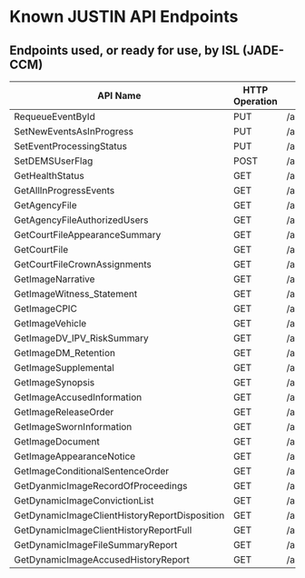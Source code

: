 # Known JUSTIN API Endpoints

## Endpoints used, or ready for use, by ISL (JADE-CCM)

| API Name | HTTP Operation | HTTP Endpoint |
|---|---|---|
|RequeueEventById|PUT|/api/v1/requeueEventById|
|SetNewEventsAsInProgress|PUT|/api/v1/newEventsBatch|
|SetEventProcessingStatus|PUT|/api/v1/eventStatus|
|SetDEMSUserFlag|POST|/api/v1/demsUserSet|
|GetHealthStatus|GET|/api/v1/health|
|GetAllInProgressEvents|GET|/api/v1/inProgressEvents|
|GetAgencyFile|GET|/api/v1/agencyFile|
|GetAgencyFileAuthorizedUsers|GET|/api/v1/authUsers|
|GetCourtFileAppearanceSummary|GET|/api/v1/apprSummary|
|GetCourtFile|GET|/api/v1/courtFile|
|GetCourtFileCrownAssignments|GET|/api/v1/crownAssignments|
|GetImageNarrative|GET|/api/v1/imageDataGet|
|GetImageWitness_Statement|GET|/api/v1/imageDataGet|
|GetImageCPIC|GET|/api/v1/imageDataGet|
|GetImageVehicle|GET|/api/v1/imageDataGet|
|GetImageDV_IPV_RiskSummary|GET|/api/v1/imageDataGet|
|GetImageDM_Retention|GET|/api/v1/imageDataGet|
|GetImageSupplemental|GET|/api/v1/imageDataGet|
|GetImageSynopsis|GET|/api/v1/imageDataGet|
|GetImageAccusedInformation|GET|/api/v1/imageDataGet|
|GetImageReleaseOrder|GET|/api/v1/imageDataGet|
|GetImageSwornInformation|GET|/api/v1/imageDataGet|
|GetImageDocument|GET|/api/v1/imageDataGet|
|GetImageAppearanceNotice|GET|/api/v1/imageDataGet|
|GetImageConditionalSentenceOrder|GET|/api/v1/imageDataGet|
|GetDyanmicImageRecordOfProceedings|GET|/api/v1/imageDataGet|
|GetDynamicImageConvictionList|GET|/api/v1/imageDataGet|
|GetDynamicImageClientHistoryReportDisposition|GET|/api/v1/imageDataGet|
|GetDynamicImageClientHistoryReportFull|GET|/api/v1/imageDataGet|
|GetDynamicImageFileSummaryReport|GET|/api/v1/imageDataGet|
|GetDynamicImageAccusedHistoryReport|GET|/api/v1/imageDataGet|